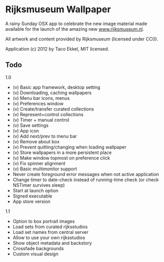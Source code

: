 

# Rijksmuseum Wallpaper

A rainy Sunday OSX app to celebrate the new image material made available for the launch of the amazing new www.rijksmuseum.nl.

All artwork and content provided by Rijksmuseum (licensed under CC0).

Application (c) 2012 by Taco Ekkel, MIT licensed.

## Todo

1.0

* (v) Basic app framework, desktop setting
* (v) Downloading, caching wallpapers
* (v) Menu bar icons, menus
* (v) Preferences window
* (v) Create/transfer curated collections
* (v) Represent+control collections
* (v) Timer + manual control
* (v) Save settings
* (v) App icon
* (v) Add next/prev to menu bar
* (v) Remove about box
* (v) Prevent quitting/changing when loading wallpaper
* (v) Store wallpapers in a more persistent place
* (v) Make window topmost on preference click
* (v) Fix spinner alignment
* (v) Basic multimonitor support
* Never create foreground error messages when not active application
* Change timer to date-check instead of running-time check (or check NSTimer survives sleep)
* Start at launch option
* Signed executable
* App store version

1.1

* Option to box portrait images
* Load sets from curated rijksstudios
* Load set names from central server
* Allow to use your own rijksstudios
* Show object metadata and backstory
* Crossfade backgrounds
* Custom visual design

